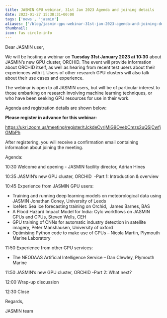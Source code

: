 ```yaml
---
title: JASMIN GPU webinar, 31st Jan 2023 Agenda and joining details
date: 2023-01-27 15:38:31+00:00
tags: ['news', 'jasmin']
aliases: ['/blog/jasmin-gpu-webinar-31st-jan-2023-agenda-and-joining-details']
thumbnail: 
icon: fas circle-info
---
```


Dear JASMIN user,  
  



We will be hosting a webinar on **Tuesday 31st January 2023 at 10:30** about JASMIN’s new GPU cluster, ORCHID. The event will provide information about ORCHID itself, as well as hearing from recent test users about their experiences with it. Users of other research GPU clusters will also talk about their use cases and experience.  
  



The webinar is open to all JASMIN users, but will be of particular interest to those embarking on research involving machine learning techniques, or who have been seeking GPU resources for use in their work.  
  



Agenda and registration details are shown below:   
  



**Please register in advance for this webinar:**


<https://ukri.zoom.us/meeting/register/tJckdeCvrjMiG9OvebCmzs2uQSjCwfjGMbPh>


After registering, you will receive a confirmation email containing information about joining the meeting.  
  



Agenda:


10:30 Welcome and opening - JASMIN facility director, Adrian Hines


10:35 JASMIN’s new GPU cluster, ORCHID  -Part 1: Introduction & overview


10:45 Experience from JASMIN GPU users:


* Training and running deep learning models on meteorological data using JASMIN Jonathan Coney, University of Leeds
* IceNet: Sea ice forecasting training on Orchid,  James Barnes, BAS
* A Flood Hazard Impact Model for India: Cylc workflows on JASMIN GPUs and CPUs, Steven Wells, CEH
* GPU training of CNNs for automatic industry detection in satellite imagery, Peter Manshausen, University of oxford
* Optimising Python code to make use of GPUs – Nicola Martin, Plymouth Marine Laboratory


11:50 Experience from other GPU services:


* The NEODAAS Artificial Intelligence Service – Dan Clewley, Plymouth Marine


11:50 JASMIN’s new GPU cluster, ORCHID -Part 2: What next?


12:00 Wrap-up discussion


12:30 Close  



Regards,   
  
JASMIN team


